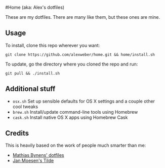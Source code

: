 #Home (aka: Alex's dotfiles)

These are my dotfiles. There are many like them, but these ones are mine.

## Usage

To install, clone this repo wherever you want:

`git clone https://github.com/alexweber/home.git && home/install.sh`

To update, go the directory where you cloned the repo and run:

`git pull && ./install.sh`

## Additional stuff

* `osx.sh` Set up sensible defaults for OS X settings and a couple other cool tweaks
* `brew.sh` Install/update command-line tools using Homebrew
* `cask.sh` Install native OS X apps using Homebrew Cask

## Credits

This is heavily based on the work of people much smarter than me:

* [Mathias Bynens' dotfiles](https://github.com/mathiasbynens/dotfiles)
* [Jan Moesen's Tilde](https://github.com/janmoesen/tilde)
